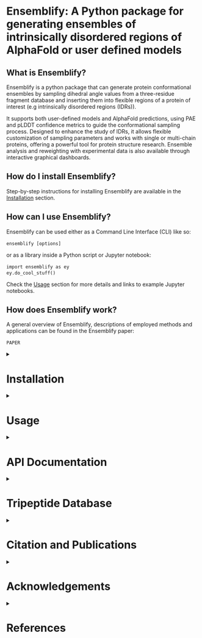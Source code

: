 <!-- [ Logo goes here] -->
# Ensemblify: A Python package for generating ensembles of intrinsically disordered regions of AlphaFold or user defined models

<!-- [Image with ensemble -> Graphical dashboard goes here] -->

## What is Ensemblify?

Ensemblify is a python package that can generate protein conformational ensembles by sampling dihedral angle values from a three-residue fragment database and inserting them into flexible regions of a protein of interest (e.g intrinsically disordered regions (IDRs)).

It supports both user-defined models and AlphaFold predictions, using PAE and pLDDT confidence metrics to guide the conformational sampling process. Designed to enhance the study of IDRs, it allows flexible customization of sampling parameters and works with single or multi-chain proteins, offering a powerful tool for protein structure research. Ensemble analysis and reweighting with experimental data is also available through interactive graphical dashboards.

## How do I install Ensemblify?
Step-by-step instructions for installing Ensemblify are available in the [Installation](#installation) section.

## How can I use Ensemblify?
Ensemblify can be used either as a Command Line Interface (CLI) like so:

    ensemblify [options]

or as a library inside a Python script or Jupyter notebook:

    import ensemblify as ey
    ey.do_cool_stuff()

Check the [Usage](#usage) section for more details and links to example Jupyter notebooks.

## How does Ensemblify work?
A general overview of Ensemblify, descriptions of employed methods and applications can be found in the Ensemblify paper:

    PAPER

<details><summary>

# Installation

</summary>    

## Ensemblify Python Package
It is heavily recommended to install the `ensemblify` Python package in a dedicated virtual environment.

You can create a new virtual environment using your favorite virtual environment manager. Examples shown will use `conda`. If you want to download `conda` you can do so through their [website](https://conda.io/projects/conda/en/latest/user-guide/install/index.html). We recommend [miniconda](https://docs.anaconda.com/miniconda/#quick-command-line-install), a free minimal installer for conda.

To install the `ensemblify` package, you can follow these commands:

1. Choose your current working directory where the `ensemblify` package will be installed. If you prefer, in your home directory you can create a new directory dedicated to the ensemblify installation and navigate into it by running:

    ```bash
    mkdir -p ~/ensemblify_installation
    cd ~/ensemblify_installation
    ```

2. Download and extract the `ensemblify` source code from this repository:

    ```bash
    wget https://github.com/npfernandes/ensemblify/archive/refs/heads/main.zip
    unzip main.zip
    ```

3. Create your `ensemblify_env` [Conda environment](https://docs.conda.io/projects/conda/en/latest/user-guide/tasks/manage-environments.html) with all of Ensemblify's python dependencies installed by using the provided [environment file](environment.yml) (recommended):

    ```bash
    conda env create -f ./ensemblify_main/environment.yml
    ```

    or by creating the environment and installing the necessary python packages directly (not recommended):

    ```bash
    conda env create --name ensemblify_env
    conda activate ensemblify_env
    conda install --channel=conda-forge biopython contact_map MDAnalysis mdtraj numpy pandas plotly pyyaml scikit-sklearn scipy tqdm
    pip install ray["default"]
    ```

4. Install the `ensemblify` python package into your newly created environment.

    ```bash
    conda activate ensemblify_env
    pip install -e .
    ```

<!-- You can create a new environment named `ensemblify_env`, download the ensemblify source code from this repository and install it in your `ensemblify_env` environment (along with all its python dependencies) by running:

    conda env create ensemblify_env
    conda activate ensemblify_env
    wget https://github.com/npfernandes/ensemblify/archive/refs/heads/main.zip
    unzip main.zip
    cd ensemblify-main
    pip install -e .

If you want to create a new `ensemblify_env` environment with Ensemblify and all its necessary python dependencies already installed you can use the provided conda environment file by running:

    wget https://raw.githubusercontent.com/npfernandes/ensemblify/main/environment.yml
    conda env create -f environment.yml -->

<!-- The `ensemblify_env` environment should be activated before installing Ensemblify in the usual manner:

    conda activate ensemblify_env    
    conda install ensemblify

Alternatively, Ensemblify is available via the Python Package Index:
    
    conda activate ensemblify_env   
    pip install ensemblify --upgrade -->

## Third Party Software
Each of Ensemblify's modules has different dependencies to third party software, so if you only plan on only using a certain module you do not have to install software required for others. The requirements are:

- `generation` module: [PyRosetta](#pyrosetta), [FASPR](#faspr) and [PULCHRA](#pulchra).

- `conversion` module: [GROMACS](#gromacs), [Pepsi-SAXS](#pepsi-saxs) and optionally [BIFT](#bift).

- `analysis` module: no third_party software required.

- `reweighting` module: no third_party software required.

### PyRosetta
PyRosetta is a Python-based interface to the powerful Rosetta molecular modeling suite [[1]](#ref1). Its functionalities are used and extended through Ensemblify in order to generate conformational ensembles. You can install it by following these commands:

1. Activate your `ensemblify_env` conda environment:

    ```bash
    conda activate ensemblify_env
    ```
    If you have not yet created it, check the [Ensemblify Python Package](#ensemblify-python-package) section.

2. Install the [`pyrosetta-installer`](https://pypi.org/project/pyrosetta-installer/) Python package, kindly provided by RosettaCommons, to aid in the `pyrosetta` installation:
    ```bash
    pip install pyrosetta-installer 
    ```

3. Use `pyrosetta-installer` to download (~ 1.6 GB) and install `pyrosetta` (note the distributed and serialization parameters):
    
    ```bash
    python -c 'import pyrosetta_installer; pyrosetta_installer.install_pyrosetta(distributed=True,serialization=True)'
    ```

4. To test your `pyrosetta` installation, you can type in a terminal:

    ```bash
    python -c 'import pyrosetta.distributed; pyrosetta.distributed.init()'
    ```

If this step does not produce a complaint or error, your installation has been successful.

Remember to re-activate the `ensemblify_env` conda environment each time you wish to run code that uses `pyrosetta`.

### FASPR

FASPR is an ultra-fast and accurate program for deterministic protein sidechain packing [[2]](#ref2). To compile the provided FASPR source-code, you can follow these commands:

For UNIX or Linux users:

1. Navigate to where the FASPR source code is located:

    ```bash
    cd ~/ensemblify_installation/ensemblify-main/src/ensemblify/third_party/FASPR-master/
    ```
<!-- cd $CONDA_PREFIX/lib/python3.10/ensemblify/third_party/FASPR-master/ -->

2. Compile the FASPR source code:

    ```bash
    g++ -O3 --fast-math -o FASPR src/*.cpp
    ```

3. If you are using a bash shell, you can register `faspr` as an alias for your FASPR executable by running:

    ```bash
    echo "alias faspr='$(realpath FASPR)'" >> ~/.bashrc
    source ~/.bashrc
    ```

For MacOS users:

1. Navigate to where the FASPR source code is located:

    ```bash
    cd ~/ensemblify_installation/ensemblify-main/src/ensemblify/third_party/FASPR-master/
    ```
<!-- cd $CONDA_PREFIX/lib/python3.10/ensemblify/third_party/FASPR-master/ -->

2. Compile the FASPR source code:

    ```bash
    g++ -03 -fast-math -o FASPR src/*.cpp
    ```

    or, if you get an error

    ```bash
    g++ -03 -o FASPR src/*.cpp
    ```

3. If you are using a bash shell, you can register `faspr` as an alias for your FASPR executable by running:

    ```bash
    echo "alias faspr='$(realpath FASPR)'" >> ~/.bashrc
    source ~/.bashrc
    ```

### PULCHRA
PULCHRA (PowerfUL CHain Restoration Algorithm) is a program for reconstructing full-atom protein models from reduced representations [[3]](#ref3). To compile the provided PULCHRA modified source-code, you can follow these commands:

1. Navigate to where the PULCHRA source code is located:

    ```bash
    cd ~/ensemblify_installation/ensemblify-main/src/ensemblify/third_party/pulchra-master/
    ```
<!-- cd $CONDA_PREFIX/lib/python3.10/ensemblify/third_party/pulchra-master/ -->

2. Compile the PULCHRA source code:

    ```bash
    cc -O3 -o pulchra pulchra_CHANGED.c pulchra_data.c -lm
    ```
    Some warnings will show up on your screen, this is normal and they can be ignored.

3. If you are using a bash shell, you can register `pulchra` as an alias for your PULCHRA executable by running:

    ```bash
    echo "alias pulchra='$(realpath pulchra)'" >> ~/.bashrc
    source ~/.bashrc
    ```

### GROMACS
GROMACS is a molecular dynamics package mainly designed for simulations of proteins, lipids, and nucleic acids [[4]](#ref4).
It comes with a large selection of flexible tools for trajectory analysis and the output formats are also supported by all major analysis and visualisation packages.

To download and compile the GROMACS source code from their [website](https://ftp.gromacs.org/gromacs/gromacs-2024.2.tar.gz) you can follow these commands:

1. Create and navigate into your desired GROMACS installation directory, for example:

    ```bash
    mkdir ~/GROMACS
    cd ~/GROMACS
    ```
<!-- mkdir $CONDA_PREFIX/lib/python3.10/ensemblify/third_party/GROMACS/ -->
<!-- cd $CONDA_PREFIX/lib/python3.10/ensemblify/third_party/GROMACS/ -->

2. Download the GROMACS source code from their website:

    ```bash
    wget -O gromacs-2024.2.tar.gz https://zenodo.org/records/11148655/files/gromacs-2024.2.tar.gz?download=1
    ```

3. Follow the [GROMACS installation instructions](https://manual.gromacs.org/documentation/current/install-guide/index.html) to compile the GROMACS source code (this could take a while):

    ```bash
    tar xfz gromacs-2024.2.tar.gz
    cd gromacs-2024.2
    mkdir build
    cd build
    cmake .. -DGMX_BUILD_OWN_FFTW=ON -DREGRESSIONTEST_DOWNLOAD=ON -j $(nproc)
    make
    make check
    sudo make install
    source /usr/local/gromacs/bin/GMXRC
    ```

The `gmx` command should already be registered as an alias for your GROMACS installation.

### PEPSI-SAXS
Pepsi-SAXS (Polynomial Expansions of Protein Structures and Interactions - SAXS) is an adaptive method for rapid and accurate computation of small-angle X-ray scattering (SAXS) profiles from atomistic protein models [[5]](#ref5).

To download the Pepsi-SAXS executable from their [website](https://team.inria.fr/nano-d/software/pepsi-saxs/) you can follow these commands:

For UNIX or Linux users:

1. Create and navigate into your desired Pepsi-SAXS installation directory, for example:

    ```bash
    mkdir ~/Pepsi-SAXS/
    cd ~/Pepsi-SAXS/
    ```
<!-- mkdir $CONDA_PREFIX/lib/python3.10/ensemblify/third_party/Pepsi-SAXS/Linux_3.0/ -->
<!-- cd $CONDA_PREFIX/lib/python3.10/ensemblify/third_party/Pepsi-SAXS/Linux_3.0/ -->

2. Download and extract the Pepsi-SAXS Linux executable:

    ```bash
    wget -O Pepsi-SAXS-Linux.zip https://files.inria.fr/NanoDFiles/Website/Software/Pepsi-SAXS/Linux/3.0/Pepsi-SAXS-Linux.zip
    unzip Pepsi-SAXS-Linux.zip
    ```

3. If you are using a bash shell, you can register `pepsi_saxs` as an alias for your Pepsi-SAXS executable by running:

    ```bash
    echo "alias pepsi_saxs='$(realpath Pepsi-SAXS)'" >> ~/.bashrc
    source ~/.bashrc
    ```

For MacOS users:

1. Create and navigate into your desired Pepsi-SAXS installation directory, for example:

    ```bash
    mkdir ~/Pepsi-SAXS/
    cd ~/Pepsi-SAXS/
    ```
<!-- mkdir $CONDA_PREFIX/lib/python3.10/ensemblify/third_party/Pepsi-SAXS/MacOS_2.6/ -->
<!-- cd $CONDA_PREFIX/lib/python3.10/ensemblify/third_party/Pepsi-SAXS/MacOS_2.6/ -->

2. Download and extract the Pepsi-SAXS MacOS executable:

    ```bash
    curl -O Pepsi-SAXS-MacOS.zip https://files.inria.fr/NanoDFiles/Website/Software/Pepsi-SAXS/MacOS/2.6/Pepsi-SAXS.zip
    unzip Pepsi-SAXS-MacOS.zip
    ```

3. If you are using a bash shell, you can register `pepsi_saxs` as an alias for your Pepsi-SAXS executable by running:

    ```bash
    echo "alias pepsi_saxs='$(realpath Pepsi-SAXS)'" >> ~/.bashrc
    source ~/.bashrc
    ```

### BIFT
Bayesian indirect Fourier transformation (BIFT) of small-angle experimental data allows for an estimation of parameters that describe the data [[6]](#ref6). Larsen *et al.* show in [[7]](#ref7) that BIFT can identify whether the experimental error in small-angle scattering data is over or underestimated. Here we use their implementation of this method to make this determination and scale the error values accordingly.

To compile the provided BIFT source code, you can follow these commands:

1. Navigate to where the BIFT source code is located:
    
    ```bash
    cd ~/ensemblify_installation/ensemblify-main/src/ensemblify/third_party/BIFT/
    ```
<!-- cd $CONDA_PREFIX/lib/python3.10/ensemblify/third_party/BIFT/ -->

2. Compile the BIFT source code:

    ```bash
    gfortran -march=native -O3 bift.f -o bift
    ```
    the `-march=native` flag may be replaced with `-m64` or `-m32`, and it may be necessary to include the `-static` flag depending on which system you are on.

3. If you are using a bash shell, you can register `bift` as an alias for your bift executable by running:

    ```bash
    echo "alias bift='$(realpath bift)'" >> ~/.bashrc
    source ~/.bashrc
    ```

</details>

<details>  
  <summary>
  
  # Usage
  
  </summary>

Ensemblify offers four different modules, all of which can be acessed either through the command line or from inside a Python script or Jupyter Notebook.

## The `generation` module
With the `generation` module, you can generate conformational ensembles for your protein of interest.

Before generating an ensemble, you must create a parameters file either through the provided [parameters form](docs/assets/parameters_form.html) or directly by editing the provided [parameters file template](docs/assets/parameters_template.yaml). Check the [parameters file setup](#setting-up-your-parameters-file) section for more details.

To generate an ensemble, provide Ensemblify with the path to your parameters file.

Using the `ensemblify` command in a terminal:

    ensemblify -g -p parameters_file.yaml

Inside a Python script or Jupyter Notebook:

    import ensemblify as ey
    ey.generate_ensemble('parameters_file.yaml')

Check the [example notebooks](examples/README.md) for detailed instructions.

### Setting up your parameters file
An [.html form](docs/assets/parameters_form.html) is provided to aid you in building your parameters file.
<details>  
  <summary><b>Parameters Form Preview</b></summary>

  ![alt text](docs/assets/parameters_form_preview.svg)
</details>
<br>

If you prefer to create your own parameters file from scratch, a [template file](docs/assets/parameters_template.yaml) is also provided.

## The `conversion` module
With the `conversion` module, you can convert your generated .pdb structures into a .xtc trajectory file, enabling you to easily store and manipulate your conformational ensemble.

To convert your ensemble of .pdb structures to a trajectory .xtc format, provide the name for your created trajectory, the directory where the ensemble is stored and the directory where the trajectory file should be created.

Using the `ensemblify` command in a terminal:

    ensemblify -c trajectory_name -i ensemble_dir -o trajectory_dir

Inside a Python script or Jupyter Notebook:

    import ensemblify as ey
    ey.ensemble2traj('trajectory_name','ensemble_dir','trajectory_dir')

Check the [example notebooks](examples/README.md) for detailed instructions.

## The `analysis` module
With the `analysis` module, you can create an interactive graphical dashboard displaying structural information calculated from the conformational ensemble of your protein of interest.

To create an interactive graphical dashboard, provide the path to your ensemble in trajectory format, the path to your trajectory's topology file, the name you want to use for your protein and what structural metrics you want to calculate (by default, all available metrics are calculated).

Using the `ensemblify` command in a terminal:

    ensemblify -a trajectory.xtc topology.pdb trajectory_name

Inside a Python script or Jupyter Notebook:

    import ensemblify as ey
    ey.analyze_trajectory('trajectory.xtc','topology.pdb','trajectory_name')

Check the [example notebooks](examples/README.md) for detailed instructions.

## The `reweighting` module
With the `reweighting` module, you can use experimental SAXS data to reweigh your ensemble following the BME method described in https://github.com/KULL-Centre/BME.

@incollection{bottaro2020integrating,
title={Integrating molecular simulation and experimental data: a Bayesian/maximum entropy reweighting approach},
author={Bottaro, Sandro and Bengtsen, Tone and Lindorff-Larsen, Kresten},
booktitle={Structural Bioinformatics},
pages={219--240},
year={2020},
publisher={Springer}
}

Using the `ensemblify` command in a terminal:

    ensemblify -r trajectory.xtc topology.pdb trajectory_name experimental_SAXS_data.dat

Inside a Python script or Jupyter Notebook:

    import ensemblify as ey
    ey.reweigh_ensemble('trajectory.xtc','topology.pdb','trajectory_name','experimental_SAXS_data.dat')

Check the [example notebooks](examples/README.md) for detailed instructions.

</details>

<details>
  <summary>
    
  # API Documentation
    
  </summary>

Ensemblify's API documentation is available at https://ensemblify.readthedocs.io/en/latest/index.html.

</details>

<details>  
  <summary>
  
  # Tripeptide Database
  
  </summary>   

Ensemblify provides a three-residue fragment (tripeptide) database from which to sample dihedral angles. This database was created and made available by González-Delgado *et al.* and, as described in [[8]](#ref8), it was built by extracting dihedral angles from structures taken from the SCOPe [[9]](#ref9) [[10]](#ref10) 2.07 release, a curated database of high-resolution experimentally determined protein structures.
In total, 6,740,433 tripeptide dihedral angle values were extracted, making up the *all* dataset. A structurally filtered dataset, *coil*, was generated by removing tripeptides contained in α-helices or β-strands, reducing the number of tripeptide dihedral angle values to 3,141,877.

## Using your own database
Ensemblify can sample dihedral angles from any file in a supported format (currently .parquet, .pkl or .csv), structured according to [Database Structure](#database-structure). Tripeptide sampling mode will only work if a tripeptide database is provided. However, single residue sampling mode will work even when you provide a tripeptide database.

### Database Structure

#### Tripeptide Database
Your database must contain at least 10 columns: 9 containing the Phi, Psi and Omega angles for each residue of the triplet (**in radians**) and 1 with the string identification of the fragment they make up. Any additional columns will be ignored.

| FRAG | OMG1 | PHI1 | PSI1 | OMG2 | PHI2 | PSI2 | OMG3 | PHI3 | PSI3 |
| :---: | :---: | :---: | :---: |  :---: |  :---: |  :---: |  :---: |  :---: |  :---: |
| AAA | 3.136433 | -1.696219 | 1.100253 | -3.140388 | -2.765840 | 2.675006 | 3.140606 | -2.006085 | 2.063136 |
| ... | ... | ... | ... | ... | ... | ... | ... | ... | ... |
| VYV | -3.135116 | -2.503945 | -0.949731 | -3.119968 | 1.407456 | 1.979130 | -3.112883 | -2.592680 | 2.573798 |

#### Single Residue Database
Your database must contain at least 4 columns: 3 containing the Phi, Psi and Omega angles for each residue (**in radians**)  and 1 with the string identification of the residue. Any additional columns will be ignored. Note the '2' suffix in the column names which help with compatibility between single residue and tripeptide sampling modes.

| FRAG | OMG2 | PHI2 | PSI2 |
| :---: | :---: | :---: | :---: |
| A | -3.140388 | -2.765840 | 2.675006 |
| ... | ... | ... | ... |
| Y | -3.119968 | 1.407456 | 1.979130 |

</details>

<details>  
  <summary>
  
  # Citation and Publications
  
  </summary>

If you use Ensemblify, please cite its original publication:

    PUB

</details>

<details>  
  <summary>
  
  # Acknowledgements
  
  </summary> 

We would like to thank the DeepMind team for developing AlphaFold.
We would also like to thank the team at the Juan Cortés lab in the LAAS-CNRS institute for creating the tripeptide database used in the development of this tool. Check out their work at https://moma.laas.fr/.

</details>

<details>  
  <summary>
  
  # References
  
  </summary>    

<a id="ref1">[1]</a> S. Chaudhury, S. Lyskov and J. J. Gray, "PyRosetta: a script-based interface for implementing molecular modeling algorithms using Rosetta," *Bioinformatics*, vol. 26, no. 5, pp. 689-691, Mar. 2010 [[Link](https://doi.org/10.1093/bioinformatics/btq007)]

<a id="ref2">[2]</a> X. Huang, R. Pearce and Y. Zhang, "FASPR: an open-source tool for fast and accurate protein side-chain packing," *Bioinformatics*, vol. 36, no. 12, pp. 3758-3765, Jun. 2020 [[Link](https://doi.org/10.1093/bioinformatics/btaa234)]

<a id="ref3">[3]</a> P. Rotkiewicz and J. Skolnick, "Fast procedure for reconstruction of full-atom protein models from reduced representations," *Journal of Computational Chemistry*, vol. 29, no. 9, pp. 1460-1465, Jul. 2008 [[Link](https://doi.org/10.1002/jcc.20906)] 

<a id="ref4">[4]</a> S. Pronk, S. Páll, R. Schulz, P. Larsson, P. Bjelkmar, R. Apostolov, M.R. Shirts, and J.C. Smith et al., “GROMACS 4.5: A high-throughput and highly parallel open source molecular simulation toolkit,” *Bioinformatics*, vol. 29, no. 7, pp. 845–854 2013 [[Link](https://doi.org/10.1093/bioinformatics/btt055)].

<a id="ref5">[5]</a> S. Grudinin, M. Garkavenko and A. Kazennov, "Pepsi-SAXS: an adaptive method for rapid and accurate computation of small-angle X-ray scattering profiles," *Structural Biology*, vol. 73, no. 5, pp. 449-464, May 2017 [[Link](https://doi.org/10.1107/S2059798317005745)]

<a id="ref6">[6]</a> B. Vestergaard and S. Hansen, "Application of Bayesian analysis to indirect Fourier transformation in small-angle scattering," *Journal of Applied Crystallography*, vol. 39, no. 6, pp. 797-804, Dec. 2006 [[Link](https://doi.org/10.1107/S0021889806035291)] 

<a id="ref7">[7]</a> A. H. Larsen and M. C. Pedersen, "Experimental noise in small-angle scattering can be assessed using the Bayesian indirect Fourier transformation," *Journal of Applied Crystallography*, vol. 54, no. 5, pp. 1281-1289, Oct. 2021 [[Link](https://doi.org/10.1107/S1600576721006877)]

<a id="ref8">[8]</a> J. González-Delgado , P. Bernadó , P. Neuvial and J. Cortés, "Statistical proofs of the interdependence between nearest neighbor effects on polypeptide backbone conformations," *Journal of Structural Biology*, vol. 214, no. 4, p. 107907, Dec. 2022 [[Link](https://doi.org/10.1016/j.jsb.2022.107907)]

<a id="ref9">[9]</a> N. K. Fox, S. E. Brenner and J. M. Chandonia, "SCOPe: Structural Classification of Proteins—extended, integrating SCOP and ASTRAL data and classification of new structures," *Nucleic Acids Research*, vol. 42, no. D1, pp. D304-D309, Jan. 2014 [[Link](https://doi.org/10.1093/nar/gkt1240)] 

<a id="ref10">[10]</a> J. M. Chandonia, N. K. Fox and S. E. Brenner, "SCOPe: classification of large macromolecular structures in the structural classification of proteins—extended database," *Nucleic Acids Research*, vol. 47, no. D1, pp. D475–D481, Jan. 2019 [[Link](https://doi.org/10.1093/nar/gky1134)]

<!-- [9] A. Estaña, N. Sibille, E. Delaforge, M. Vaisset, J. Cortés and P. Bernadó, "Realistic Ensemble Models of Intrinsically Disordered Proteins Using a Structure-Encoding Coil Database," *Structure* vol.27, no.2, pp. 381-391.e2, Feb. 2019 [[Link](https://doi.org/10.1016/j.str.2018.10.016)] -->

<!-- [10] J. M. Chandonia, L. Guan, S. Lin, C. Yu, N. K. Fox and S. E. Brenner, "SCOPe: Improvements to the Structural Classification of Proteins—extended Database to facilitate Variant Interpretation and Machine Learning," *Nucleic Acids Research*, vol. 50, no. D1, pp. D553–D559, Jan. 2022 [[Link](https://doi.org/10.1093/nar/gkab1054)] -->

</details>